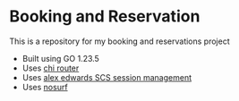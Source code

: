 # Booking and Reservation

This is a repository for my booking and reservations project

- Built using GO 1.23.5
- Uses [chi router](https://github.com/go-chi/chi)
- Uses [alex edwards SCS session management](https://github.com/alexedwards/scs)
- Uses [nosurf](https://github.com/justinas/nosurf)
